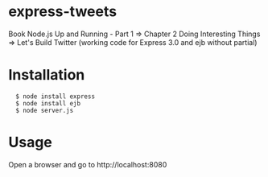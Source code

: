 # express-tweets

Book Node.js Up and Running - Part 1 => Chapter 2 Doing Interesting Things => Let's Build Twitter (working code for Express 3.0 and ejb without partial)

# Installation

```
  $ node install express
  $ node install ejb
  $ node server.js
```

# Usage

  Open a browser and go to http://localhost:8080



